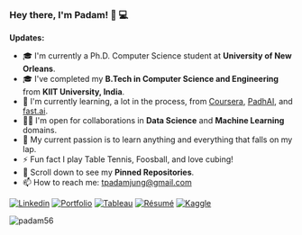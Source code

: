 ### Hey there, I'm __Padam__! 👋 :computer:

**Updates:**

- 🎓 I'm currently a Ph.D. Computer Science student at **University of New Orleans**.
- 🎓 I've completed my **B.Tech in Computer Science and Engineering** from **KIIT University, India**.
- 🌱 I'm currently learning, a lot in the process, from [Coursera](https://www.coursera.org/), [PadhAI](https://padhai.onefourthlabs.in/), and [fast.ai](https://www.fast.ai/).
- 🤝🏻 I'm open for collaborations in **Data Science** and **Machine Learning** domains.
- 🎯 My current passion is to learn anything and everything that falls on my lap.
- ⚡ Fun fact I play Table Tennis, Foosball, and love cubing!
- 📌 Scroll down to see my **Pinned Repositories**.
- 📫 How to reach me: [tpadamjung@gmail.com](tpadamjung@gmail.com)

[![Linkedin](https://img.shields.io/badge/-LinkedIn-222222?style=flat-square&logo=Linkedin&logoColor=white&link=https://www.linkedin.com/in/sudiptoghosh99/)](https://www.linkedin.com/in/padamjung/)
[![Portfolio](https://img.shields.io/badge/Portfolio-%20-red)](https://www.padamjungthapa.com.np/)
[![Tableau](https://img.shields.io/badge/Tableau-%20-orange)](https://public.tableau.com/app/profile/padam.jung.thapa)
[![Résumé](https://img.shields.io/badge/Résumé%2FCV-%20-brightgreen)](https://github.com/padam56/padam56.github.io/blob/main/PadamResume.pdf)
[![Kaggle](https://img.shields.io/badge/Kaggle-%20-blue)](https://www.kaggle.com/padamjungthapa56)
<p align="left"><img src="https://komarev.com/ghpvc/?username=padam56" alt="padam56"/></p>
